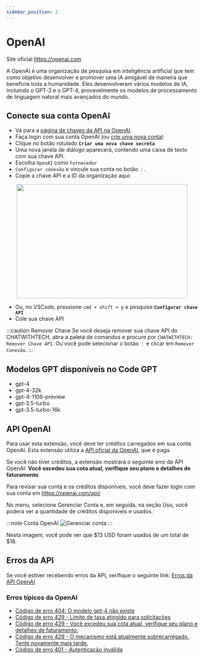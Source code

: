 ```yaml
---
sidebar_position: 2
---
```


# OpenAI

Site oficial https://openai.com

A OpenAI é uma organização de pesquisa em inteligência artificial que tem como objetivo desenvolver e promover uma IA amigável de maneira que beneficie toda a humanidade. Eles desenvolveram vários modelos de IA, incluindo o GPT-3 e o GPT-4, provavelmente os modelos de processamento de linguagem natural mais avançados do mundo.

## Conecte sua conta OpenAI
- Vá para a [página de chaves da API na OpenAI](https://platform.openai.com/account/api-keys).
- Faça login com sua conta OpenAI (ou [crie uma nova conta](https://platform.openai.com/signup))
- Clique no botão rotulado **`Criar uma nova chave secreta`**
- Uma nova janela de diálogo aparecerá, contendo uma caixa de texto com sua chave API.
- Escolha `OpenAI` como `Fornecedor`
- `Configurar conexão` e vincule sua conta no botão `⋮`.
- Copie a chave API e a ID da organização aqui:
  
<p align="center">
      <img width="450" height="300" src="https://github.com/davila7/code-gpt-docs/assets/37567214/c79e8c36-2d0c-4cfe-992b-5816748472aa"/>
</p>

 
- Ou, no VSCode, pressione `cmd + shift + p` e pesquise **`Configurar chave API`**
- Cole sua chave API

:::caution Remover Chave
Se você deseja remover sua chave API do CHATWITHTECH, abra a paleta de comandos e procure por `CHATWITHTECH: Remover Chave API`. Ou você pode selecionar o botão `⋮` e clicar em `Remover Conexão`.
:::

## Modelos GPT disponíveis no Code GPT
- gpt-4
- gpt-4-32k
- gpt-4-1106-preview
- gpt-3.5-turbo
- gpt-3.5-turbo-16k

## API OpenAI

Para usar esta extensão, você deve ter créditos carregados em sua conta OpenAI.
Esta extensão utiliza a [API oficial da OpenAI](https://openai.com/api/pricing/), que é paga.

Se você não tiver créditos, a extensão mostrará o seguinte erro da API OpenAI:
**Você excedeu sua cota atual, verifique seu plano e detalhes de faturamento**

Para revisar sua conta e os créditos disponíveis, você deve fazer login com sua conta em https://openai.com/api/

No menu, selecione Gerenciar Conta e, em seguida, na seção Uso, você poderá ver a quantidade de créditos disponíveis e usados.

:::note Conta OpenAI
![Gerenciar conta](https://user-images.githubusercontent.com/6216945/213941730-b48b8b6a-8f0d-4fea-b4b3-42edc838f42e.png)
:::

Nesta imagem, você pode ver que $13 USD foram usados de um total de $18.

## Erros da API
Se você estiver recebendo erros da API, verifique o seguinte link: [Erros da API OpenAI](https://help.openai.com/en/collections/3675931-openai-api#api-error-codes-explained)

### Erros típicos da OpenAI
- [Código de erro 404: O modelo gpt-4 não existe](https://community.openai.com/t/when-i-try-the-gpt-4-model-chat-completion-in-api-request-i-get-an-error-that-model-does-not-exist/98850)
- [Código de erro 429 - Limite de taxa atingido para solicitações](https://help.openai.com/en/articles/6891829-error-code-429-rate-limit-reached-for-requests)
- [Código de erro 429 - Você excedeu sua cota atual, verifique seu plano e detalhes de faturamento.](https://help.openai.com/en/articles/6891831-error-code-429-you-exceeded-your-current-quota-please-check-your-plan-and-billing-details)
- [Código de erro 429 - O mecanismo está atualmente sobrecarregado. Tente novamente mais tarde.](https://help.openai.com/en/articles/6891834-error-code-429-the-engine-is-currently-overloaded-please-try-again-later)
- [Código de erro 401 - Autenticação inválida](https://help.openai.com/en/articles/6891767-error-code-401-invalid-authentication)
